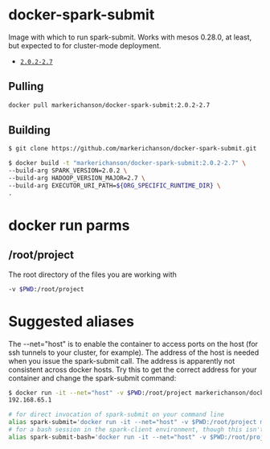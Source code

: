 # docker-spark-submit
Image with which to run spark-submit.  Works with mesos 0.28.0, at least, but expected to for cluster-mode deployment.

* [`2.0.2-2.7`](https://hub.docker.com/r/markerichanson/docker-spark-submit/)

## Pulling
```sh
docker pull markerichanson/docker-spark-submit:2.0.2-2.7 
```

## Building
```sh
$ git clone https://github.com/markerichanson/docker-spark-submit.git

$ docker build -t "markerichanson/docker-spark-submit:2.0.2-2.7" \
--build-arg SPARK_VERSION=2.0.2 \
--build-arg HADOOP_VERSION_MAJOR=2.7 \
--build-arg EXECUTOR_URI_PATH=${ORG_SPECIFIC_RUNTIME_DIR} \
.
```

# docker run parms

## /root/project
The root directory of the files you are working with
```sh
-v $PWD:/root/project
```

# Suggested aliases
The --net="host" is to enable the container to access ports on the host (for ssh tunnels to your cluster, for example).  The address of the host is needed when you issue the spark-submit call.  The address is apparently not consistent across docker hosts.  Try this to get the correct address for your container and change the spark-submit command:
```sh
$ docker run -it --net="host" -v $PWD:/root/project markerichanson/docker-spark-submit:2.0.2-2.7 ip route | awk '/default/{print $3}'
192.168.65.1
```


```sh
# for direct invocation of spark-submit on your command line
alias spark-submit='docker run -it --net="host" -v $PWD:/root/project markerichanson/docker-spark-submit:2.0.2-2.7  spark-submit'
# for a bash session in the spark-client environment, though this isn't likely needed except for debuging the image
alias spark-submit-bash='docker run -it --net="host" -v $PWD:/root/project markerichanson/docker-spark-submit:2.0.2-2.7'
```


